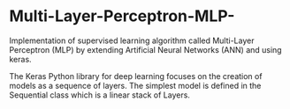# Multi-Layer-Perceptron-MLP-
Implementation of supervised learning algorithm called Multi-Layer Perceptron (MLP) by extending Artificial Neural Networks (ANN) and using keras.

The Keras Python library for deep learning focuses on the creation of models as a sequence of layers.
The simplest model is defined in the Sequential class which is a linear stack of Layers.

